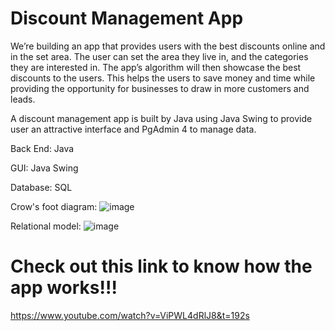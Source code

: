 # Discount Management App
We’re building an app that provides users with the best discounts online and in the set area. The user can set the area they live in, and the categories they are interested in. The app’s algorithm will then showcase the best discounts to the users. This helps the users to save money and time while providing the opportunity for businesses to draw in more customers and leads.

A discount management app is built by Java using Java Swing to provide user an attractive interface and PgAdmin 4 to manage data.

Back End: Java

GUI: Java Swing

Database: SQL 



Crow's foot diagram:
![image](https://user-images.githubusercontent.com/113895096/227045082-6c4dcb76-062a-4f7a-abe5-5838534862f0.png)


Relational model:
![image](https://user-images.githubusercontent.com/113895096/227045108-7d05d665-17a4-48a4-b4da-325caf803aca.png)


# Check out this link to know how the app works!!!

https://www.youtube.com/watch?v=ViPWL4dRlJ8&t=192s

